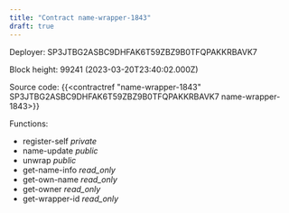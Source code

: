 ```yaml
---
title: "Contract name-wrapper-1843"
draft: true
---
```

Deployer: SP3JTBG2ASBC9DHFAK6T59ZBZ9B0TFQPAKKRBAVK7


 



Block height: 99241 (2023-03-20T23:40:02.000Z)

Source code: {{<contractref "name-wrapper-1843" SP3JTBG2ASBC9DHFAK6T59ZBZ9B0TFQPAKKRBAVK7 name-wrapper-1843>}}

Functions:

* register-self _private_
* name-update _public_
* unwrap _public_
* get-name-info _read_only_
* get-own-name _read_only_
* get-owner _read_only_
* get-wrapper-id _read_only_

